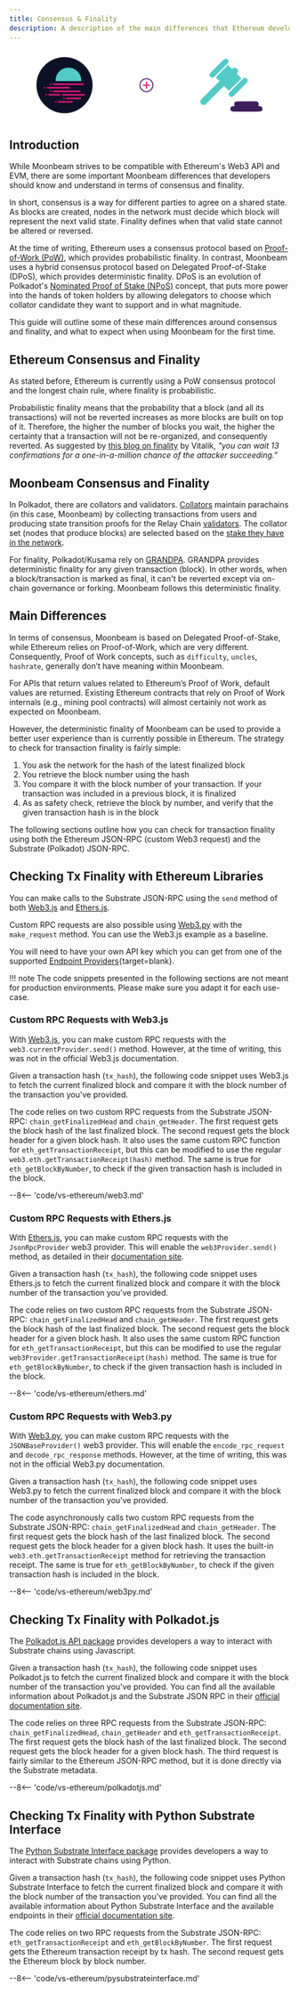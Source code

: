 ```yaml
---
title: Consensus & Finality
description: A description of the main differences that Ethereum developers need to understand in terms of consensus and finality on Moonbeam.
---
```


![Moonbeam v Ethereum - Consensus and Finality Banner](/images/builders/get-started/eth-compare/consensus-finality-banner.png)

## Introduction

While Moonbeam strives to be compatible with Ethereum's Web3 API and EVM, there are some important Moonbeam differences that developers should know and understand in terms of consensus and finality.

In short, consensus is a way for different parties to agree on a shared state. As blocks are created, nodes in the network must decide which block will represent the next valid state. Finality defines when that valid state cannot be altered or reversed.

At the time of writing, Ethereum uses a consensus protocol based on [Proof-of-Work (PoW)](https://ethereum.org/en/developers/docs/consensus-mechanisms/pow/), which provides probabilistic finality. In contrast, Moonbeam uses a hybrid consensus protocol based on Delegated Proof-of-Stake (DPoS), which provides deterministic finality. DPoS is an evolution of Polkadot's [Nominated Proof of Stake (NPoS)](https://wiki.polkadot.network/docs/learn-consensus) concept, that puts more power into the hands of token holders by allowing delegators to choose which collator candidate they want to support and in what magnitude.

This guide will outline some of these main differences around consensus and finality, and what to expect when using Moonbeam for the first time.

## Ethereum Consensus and Finality

As stated before, Ethereum is currently using a PoW consensus protocol and the longest chain rule, where finality is probabilistic. 

Probabilistic finality means that the probability that a block (and all its transactions) will not be reverted increases as more blocks are built on top of it. Therefore, the higher the number of blocks you wait, the higher the certainty that a transaction will not be re-organized, and consequently reverted. As suggested by [this blog on finality](https://blog.ethereum.org/2016/05/09/on-settlement-finality/) by Vitalik, _"you can wait 13 confirmations for a one-in-a-million chance of the attacker succeeding."_

## Moonbeam Consensus and Finality

In Polkadot, there are collators and validators. [Collators](https://wiki.polkadot.network/docs/en/learn-collator) maintain parachains (in this case, Moonbeam) by collecting transactions from users and producing state transition proofs for the Relay Chain [validators](https://wiki.polkadot.network/docs/en/learn-validator). The collator set (nodes that produce blocks) are selected based on the [stake they have in the network](/learn/features/consensus/). 

For finality, Polkadot/Kusama rely on [GRANDPA](https://wiki.polkadot.network/docs/learn-consensus#finality-gadget-grandpa). GRANDPA provides deterministic finality for any given transaction (block). In other words, when a block/transaction is marked as final, it can't be reverted except via on-chain governance or forking. Moonbeam follows this deterministic finality.

## Main Differences

In terms of consensus, Moonbeam is based on Delegated Proof-of-Stake, while Ethereum relies on Proof-of-Work, which are very different. Consequently, Proof of Work concepts, such as  `difficulty`, `uncles`, `hashrate`, generally don’t have meaning within Moonbeam.

For APIs that return values related to Ethereum’s Proof of Work, default values are returned. Existing Ethereum contracts that rely on Proof of Work internals (e.g., mining pool contracts) will almost certainly not work as expected on Moonbeam.

However, the deterministic finality of Moonbeam can be used to provide a better user experience than is currently possible in Ethereum. The strategy to check for transaction finality is fairly simple:

 1. You ask the network for the hash of the latest finalized block
 2. You retrieve the block number using the hash
 3. You compare it with the block number of your transaction. If your transaction was included in a previous block, it is finalized
 4. As as safety check, retrieve the block by number, and verify that the given transaction hash is in the block

The following sections outline how you can check for transaction finality using both the Ethereum JSON-RPC (custom Web3 request) and the Substrate (Polkadot) JSON-RPC.

## Checking Tx Finality with Ethereum Libraries

You can make calls to the Substrate JSON-RPC using the `send` method of both [Web3.js](https://web3js.readthedocs.io/) and [Ethers.js](https://docs.ethers.io/).

Custom RPC requests are also possible using [Web3.py](https://web3py.readthedocs.io/) with the `make_request` method. You can use the Web3.js example as a baseline.

You will need to have your own API key which you can get from one of the supported [Endpoint Providers](/builders/get-started/endpoints/){target=blank}. 

!!! note
    The code snippets presented in the following sections are not meant for production environments. Please make sure you adapt it for each use-case.

### Custom RPC Requests with Web3.js

With [Web3.js](https://web3js.readthedocs.io/), you can make custom RPC requests with the `web3.currentProvider.send()` method. However, at the time of writing, this was not in the official Web3.js documentation.

Given a transaction hash (`tx_hash`), the following code snippet uses Web3.js to fetch the current finalized block and compare it with the block number of the transaction you've provided. 

The code relies on two custom RPC requests from the Substrate JSON-RPC: `chain_getFinalizedHead` and `chain_getHeader`. The first request gets the block hash of the last finalized block. The second request gets the block header for a given block hash. It also uses the same custom RPC function for `eth_getTransactionReceipt`, but this can be modified to use the regular `web3.eth.getTransactionReceipt(hash)` method. The same is true for `eth_getBlockByNumber`, to check if the given transaction hash is included in the block.

--8<-- 'code/vs-ethereum/web3.md'

### Custom RPC Requests with Ethers.js

With [Ethers.js](https://docs.ethers.io/), you can make custom RPC requests with the `JsonRpcProvider` web3 provider. This will enable the `web3Provider.send()` method, as detailed in their [documentation site](https://docs.ethers.io/v5/api/providers/jsonrpc-provider/#JsonRpcProvider-send).

Given a transaction hash (`tx_hash`), the following code snippet uses Ethers.js to fetch the current finalized block and compare it with the block number of the transaction you've provided. 

The code relies on two custom RPC requests from the Substrate JSON-RPC: `chain_getFinalizedHead` and `chain_getHeader`. The first request gets the block hash of the last finalized block. The second request gets the block header for a given block hash. It also uses the same custom RPC function for `eth_getTransactionReceipt`, but this can be modified to use the regular `web3Provider.getTransactionReceipt(hash)` method. The same is true for `eth_getBlockByNumber`, to check if the given transaction hash is included in the block.

--8<-- 'code/vs-ethereum/ethers.md'

### Custom RPC Requests with Web3.py

With [Web3.py](https://web3py.readthedocs.io/en/stable/), you can make custom RPC requests with the `JSONBaseProvider()` web3 provider. This will enable the `encode_rpc_request` and `decode_rpc_response` methods. However, at the time of writing, this was not in the official Web3.py documentation.

Given a transaction hash (`tx_hash`), the following code snippet uses Web3.py to fetch the current finalized block and compare it with the block number of the transaction you've provided. 

The code asynchronously calls two custom RPC requests from the Substrate JSON-RPC: `chain_getFinalizedHead` and `chain_getHeader`. The first request gets the block hash of the last finalized block. The second request gets the block header for a given block hash. It uses the built-in `web3.eth.getTransactionReceipt` method for retrieving the transaction receipt. The same is true for `eth_getBlockByNumber`, to check if the given transaction hash is included in the block.

--8<-- 'code/vs-ethereum/web3py.md'

## Checking Tx Finality with Polkadot.js

The [Polkadot.js API package](https://polkadot.js.org/docs/api/start) provides developers a way to interact with Substrate chains using Javascript.

Given a transaction hash (`tx_hash`), the following code snippet uses Polkadot.js to fetch the current finalized block and compare it with the block number of the transaction you've provided. You can find all the available information about Polkadot.js and the Substrate JSON RPC in their [official documentation site](https://polkadot.js.org/docs/substrate/rpc).

The code relies on three RPC requests from the Substrate JSON-RPC: `chain_getFinalizedHead`, `chain_getHeader` and `eth_getTransactionReceipt`. The first request gets the block hash of the last finalized block. The second request gets the block header for a given block hash. The third request is fairly similar to the Ethereum JSON-RPC method, but it is done directly via the Substrate metadata.

--8<-- 'code/vs-ethereum/polkadotjs.md'

## Checking Tx Finality with Python Substrate Interface

The [Python Substrate Interface package](https://github.com/polkascan/py-substrate-interface) provides developers a way to interact with Substrate chains using Python. 

Given a transaction hash (`tx_hash`), the following code snippet uses Python Substrate Interface to fetch the current finalized block and compare it with the block number of the transaction you've provided. You can find all the available information about Python Substrate Interface and the available endpoints in their [official documentation site](https://polkascan.github.io/py-substrate-interface/).

The code relies on two RPC requests from the Substrate JSON-RPC: `eth_getTransactionReceipt` and `eth_getBlockByNumber`. The first request gets the Ethereum transaction receipt by tx hash. The second request gets the Ethereum block by block number. 

--8<-- 'code/vs-ethereum/pysubstrateinterface.md'
